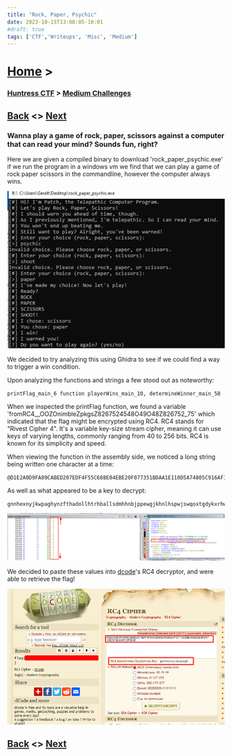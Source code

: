 ```yaml
---
title: "Rock, Paper, Psychic"
date: 2023-10-15T13:08:05-10:01
#draft: true
tags: ['CTF','Writeups', 'Misc', 'Medium']
---
```

 
# [Home](https://jjolley91.github.io/blog/) >

###  [Huntress CTF](https://jjolley91.github.io/blog/huntress_ctf_2023) >  [Medium Challenges](https://jjolley91.github.io/blog/huntress_ctf_2023/2.Medium/)

## [Back](https://jjolley91.github.io/blog/huntress_ctf_2023/tragedy)  <> [Next](https://jjolley91.github.io/blog/huntress_ctf_2023/2.Medium/rogue_inbox) 

### Wanna play a game of rock, paper, scissors against a computer that can read your mind? Sounds fun, right? 

Here we are given a compiled binary to download 'rock_paper_psychic.exe' if we run the program in a windows vm we find that we can play a game of rock paper scissors in the commandline, however the computer always wins.

![rock_paper](https://github.com/jjolley91/blog/blob/main/static/Huntress_CTF_2023/rock_paper1.png?raw=true)


We decided to try analyzing this using Ghidra to see if we could find a way to trigger a win condition.

Upon analyzing the functions and strings a few stood out as noteworthy:

```assembly
printFlag_main_6 function playerWins_main_10, determineWinner_main_58
```
When we inspected the printFlag function, we found a variable 'fromRC4__OOZOnimbleZpkgsZ8267524548O49O48Z826752_75' which indicated that the flag might be encrypted using RC4. RC4 stands for "Rivest Cipher 4". It's a variable key-size stream cipher, meaning it can use keys of varying lengths, commonly ranging from 40 to 256 bits. RC4 is known for its simplicity and speed.

When viewing the function in the assembly side, we noticed a long string being written one character at a time:
```text
@D1E2A0D9FA89CABED207EDF4F55C688E04EBE20F077351BDAA1E110D5A74805C916AF12F054C
```
As well as what appeared to be a key to decrypt:
```text
gnnhexnyjkwpaghynzfthadollhtrhballsdmhhnbjppewgjkhnlhspwjswqoxtgdykxrhwlabblekxj
```

![rock_paper2](https://github.com/jjolley91/blog/blob/main/static/Huntress_CTF_2023/rock_paper2.png?raw=true)


We decided to paste these values into [dcode](https://www.dcode.fr/rc4-cipher)'s RC4 decryptor, and were able to retrieve the flag!

![rock_paper3](https://github.com/jjolley91/blog/blob/main/static/Huntress_CTF_2023/rock_paper3.png?raw=true)

## [Back](https://jjolley91.github.io/blog/huntress_ctf_2023/tragedy)  <> [Next](https://jjolley91.github.io/blog/huntress_ctf_2023/2.Medium/rogue_inbox) 


